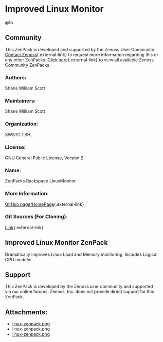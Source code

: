 # Improved Linux Monitor

@lb[](img/zenpack-linux-zenpack.png)

## Community

This ZenPack is developed and supported by the Zenoss User Community.
[Contact Zenoss](https://tryit.zenoss.com/zenpack-contact/){.external-link} to
request more information regarding this or any other ZenPacks. [Click here](https://zenoss.com/product/zenpacks?f%5B0%5D=im_field_zenpack_category:1021){.external-link} to
view all available Zenoss Community ZenPacks.

### Authors:

Shane William Scott

### Maintainers:

Shane William Scott

### Organization:

SWSTC / SHL

### License:

GNU General Public License, Version 2

### Name:

ZenPacks.Rackspace.LinuxMonitor

### More Information:

[GitHub page/HomePage](https://github.com/Hackman238/ZenPacks.Rackspace.LinuxMonitor){.external-link}

### Git Sources (For Cloning):

[Link](https://github.com/Hackman238/ZenPacks.Rackspace.LinuxMonitor.git){.external-link}

## Improved Linux Monitor ZenPack

Dramatically Improves Linux Load and Memory monitoring. Includes Logical
CPU modeler

## Support

This ZenPack is developed by the Zenoss user community and supported via
our online forums. Zenoss, Inc. does not provide direct support for this
ZenPack.

## Attachments:

-   [linux-zenpack.png](img/zenpack-linux-zenpack.png)
-   [linux-zenpack.png](img/zenpack-linux-zenpack.png)
-   [linux-zenpack.png](img/zenpack-linux-zenpack.png)


